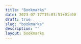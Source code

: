 ```yaml
---
title: "Bookmarks"
date: 2023-07-17T15:03:51+01:00
draft: true
slug: "bookmarks"
description: ""
layout: bookmarks
---
```



